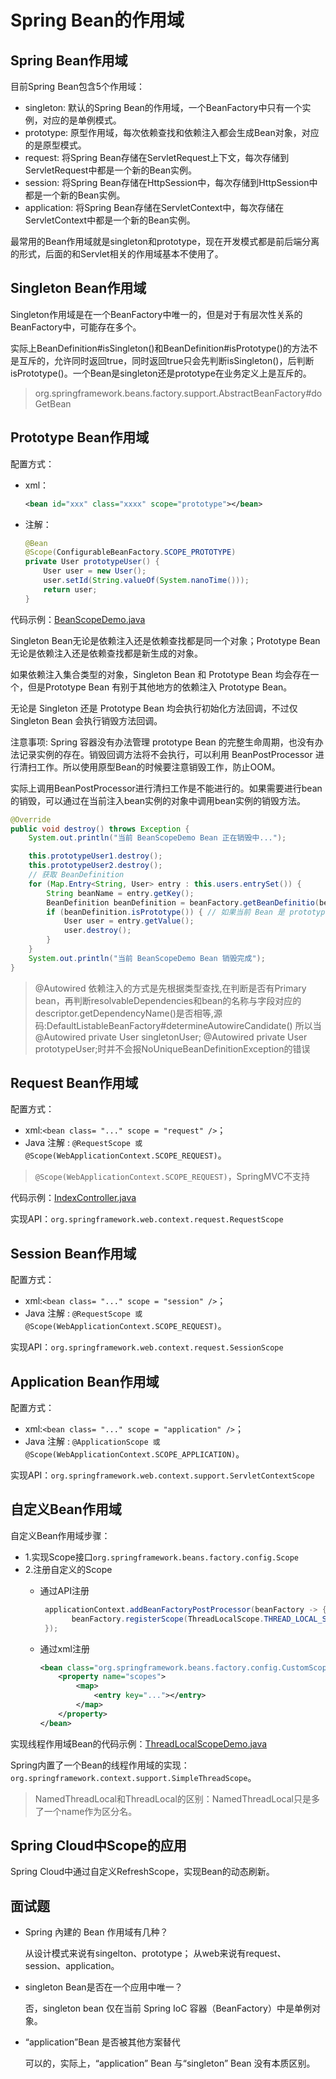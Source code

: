 # Spring Bean的作用域

## Spring Bean作用域

目前Spring Bean包含5个作用域：

* singleton: 默认的Spring Bean的作用域，一个BeanFactory中只有一个实例，对应的是单例模式。
* prototype: 原型作用域，每次依赖查找和依赖注入都会生成Bean对象，对应的是原型模式。
* request: 将Spring Bean存储在ServletRequest上下文，每次存储到ServletRequest中都是一个新的Bean实例。
* session: 将Spring Bean存储在HttpSession中，每次存储到HttpSession中都是一个新的Bean实例。
* application: 将Spring Bean存储在ServletContext中，每次存储在ServletContext中都是一个新的Bean实例。

最常用的Bean作用域就是singleton和prototype，现在开发模式都是前后端分离的形式，后面的和Servlet相关的作用域基本不使用了。

## Singleton Bean作用域

Singleton作用域是在一个BeanFactory中唯一的，但是对于有层次性关系的BeanFactory中，可能存在多个。

实际上BeanDefinition#isSingleton()和BeanDefinition#isPrototype()的方法不是互斥的，允许同时返回true，同时返回true只会先判断isSingleton()，后判断isPrototype()。一个Bean是singleton还是prototype在业务定义上是互斥的。

> org.springframework.beans.factory.support.AbstractBeanFactory#doGetBean

## Prototype Bean作用域

配置方式：

* xml：

  ```xml
  <bean id="xxx" class="xxxx" scope="prototype"></bean>
  ```

* 注解：

  ```java
  @Bean
  @Scope(ConfigurableBeanFactory.SCOPE_PROTOTYPE)
  private User prototypeUser() {
      User user = new User();
      user.setId(String.valueOf(System.nanoTime()));
      return user;
  }
  ```

代码示例：[BeanScopeDemo.java](https://github.com/wkk1994/spring-ioc-learn/blob/master/spring-ioc-learn/bean-scope/src/main/java/com/wkk/learn/spring/bean/scope/BeanScopeDemo.java)

Singleton Bean无论是依赖注入还是依赖查找都是同一个对象；Prototype Bean无论是依赖注入还是依赖查找都是新生成的对象。

如果依赖注入集合类型的对象，Singleton Bean 和 Prototype Bean 均会存在一个，但是Prototype Bean 有别于其他地方的依赖注入 Prototype Bean。

无论是 Singleton 还是 Prototype Bean 均会执行初始化方法回调，不过仅 Singleton Bean 会执行销毁方法回调。

注意事项:
Spring 容器没有办法管理 prototype Bean 的完整生命周期，也没有办法记录实例的存在。销毁回调方法将不会执行，可以利用 BeanPostProcessor 进行清扫工作。所以使用原型Bean的时候要注意销毁工作，防止OOM。

实际上调用BeanPostProcessor进行清扫工作是不能进行的。如果需要进行bean的销毁，可以通过在当前注入bean实例的对象中调用bean实例的销毁方法。

```java
@Override
public void destroy() throws Exception {
    System.out.println("当前 BeanScopeDemo Bean 正在销毁中...");

    this.prototypeUser1.destroy();
    this.prototypeUser2.destroy();
    // 获取 BeanDefinition
    for (Map.Entry<String, User> entry : this.users.entrySet()) {
        String beanName = entry.getKey();
        BeanDefinition beanDefinition = beanFactory.getBeanDefinitio(beanName);
        if (beanDefinition.isPrototype()) { // 如果当前 Bean 是 prototypescope
            User user = entry.getValue();
            user.destroy();
        }
    }
    System.out.println("当前 BeanScopeDemo Bean 销毁完成");
}
```

> @Autowired 依赖注入的方式是先根据类型查找,在判断是否有Primary bean，再判断resolvableDependencies和bean的名称与字段对应的descriptor.getDependencyName()是否相等,源码:DefaultListableBeanFactory#determineAutowireCandidate() 所以当
@Autowired
private User singletonUser;
@Autowired
private User prototypeUser;时并不会报NoUniqueBeanDefinitionException的错误

## Request Bean作用域

配置方式：

* xml:`<bean class= "..." scope = "request" />`；
* Java 注解 : `@RequestScope 或 @Scope(WebApplicationContext.SCOPE_REQUEST)`。

> `@Scope(WebApplicationContext.SCOPE_REQUEST)`，SpringMVC不支持

代码示例：[IndexController.java](https://github.com/wkk1994/spring-ioc-learn/blob/master/spring-ioc-learn/bean-scope/src/main/java/com/wkk/learn/spring/bean/scope/web/controller/IndexController.java)

实现API：`org.springframework.web.context.request.RequestScope`

## Session Bean作用域

配置方式：

* xml:`<bean class= "..." scope = "session" />`；
* Java 注解 : `@RequestScope 或 @Scope(WebApplicationContext.SCOPE_REQUEST)`。

实现API：`org.springframework.web.context.request.SessionScope`

## Application Bean作用域

配置方式：

* xml:`<bean class= "..." scope = "application" />`；
* Java 注解 : `@ApplicationScope 或 @Scope(WebApplicationContext.SCOPE_APPLICATION)`。

实现API：`org.springframework.web.context.support.ServletContextScope`

## 自定义Bean作用域

自定义Bean作用域步骤：

* 1.实现Scope接口`org.springframework.beans.factory.config.Scope`
* 2.注册自定义的Scope
  * 通过API注册

     ```java
      applicationContext.addBeanFactoryPostProcessor(beanFactory -> {
            beanFactory.registerScope(ThreadLocalScope.THREAD_LOCAL_SCOPE, new ThreadLocalScope());
      });
     ```

  * 通过xml注册

    ```xml
    <bean class="org.springframework.beans.factory.config.CustomScopeConfigurer">
        <property name="scopes">
            <map>
                <entry key="..."></entry>
            </map>
        </property>
    </bean>
    ```

实现线程作用域Bean的代码示例：[ThreadLocalScopeDemo.java](https://github.com/wkk1994/spring-ioc-learn/blob/master/spring-ioc-learn/bean-scope/src/main/java/com/wkk/learn/spring/bean/scope/ThreadLocalScopeDemo.java)

Spring内置了一个Bean的线程作用域的实现：`org.springframework.context.support.SimpleThreadScope`。

> NamedThreadLocal和ThreadLocal的区别：NamedThreadLocal只是多了一个name作为区分名。

## Spring Cloud中Scope的应用

Spring Cloud中通过自定义RefreshScope，实现Bean的动态刷新。

## 面试题

* Spring 內建的 Bean 作用域有几种？

  从设计模式来说有singelton、prototype；
  从web来说有request、session、application。

* singleton Bean是否在一个应用中唯一？

  否，singleton bean 仅在当前 Spring IoC 容器（BeanFactory）中是单例对象。

* “application”Bean 是否被其他方案替代

  可以的，实际上，“application” Bean 与“singleton” Bean 没有本质区别。
